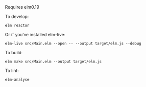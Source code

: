 
Requires elm0.19


To develop:

    elm reactor


Or if you've installed elm-live:

    elm-live src/Main.elm --open -- --output target/elm.js --debug


To build:

    elm make src/Main.elm --output target/elm.js


To lint:

    elm-analyse
